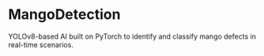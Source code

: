 # MangoDetection

YOLOv8-based AI built on PyTorch to identify and classify mango defects in real-time scenarios. 
